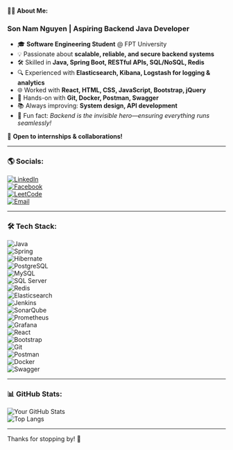 🐱‍💻 **About Me:**  

### Son Nam Nguyen | Aspiring Backend Java Developer  

- 🎓 **Software Engineering Student** @ FPT University  
- 💡 Passionate about **scalable, reliable, and secure backend systems**  
- 🛠️ Skilled in **Java, Spring Boot, RESTful APIs, SQL/NoSQL, Redis**  
- 🔍 Experienced with **Elasticsearch, Kibana, Logstash for logging & analytics**  
- 🌐 Worked with **React, HTML, CSS, JavaScript, Bootstrap, jQuery**  
- 🚀 Hands-on with **Git, Docker, Postman, Swagger**  
- 📚 Always improving: **System design, API development**  
- 🎯 Fun fact: *Backend is the invisible hero—ensuring everything runs seamlessly!*  

🚀 **Open to internships & collaborations!**  

---

### 🌎 Socials:  
[![LinkedIn](https://img.shields.io/badge/LinkedIn-0077B5?style=for-the-badge&logo=linkedin&logoColor=white)](your-linkedin-url)  
[![Facebook](https://img.shields.io/badge/Facebook-1877F2?style=for-the-badge&logo=facebook&logoColor=white)](your-facebook-url)  
[![LeetCode](https://img.shields.io/badge/LeetCode-FFA116?style=for-the-badge&logo=leetcode&logoColor=white)](your-leetcode-url)  
[![Email](https://img.shields.io/badge/Email-D14836?style=for-the-badge&logo=gmail&logoColor=white)](mailto:sonnamsonnam402@gmail.com)  

---

### 🛠️ Tech Stack:  

![Java](https://img.shields.io/badge/Java-ED8B00?style=for-the-badge&logo=openjdk&logoColor=white)  
![Spring](https://img.shields.io/badge/Spring-6DB33F?style=for-the-badge&logo=spring&logoColor=white)  
![Hibernate](https://img.shields.io/badge/Hibernate-59666C?style=for-the-badge&logo=hibernate&logoColor=white)  
![PostgreSQL](https://img.shields.io/badge/PostgreSQL-336791?style=for-the-badge&logo=postgresql&logoColor=white)  
![MySQL](https://img.shields.io/badge/MySQL-4479A1?style=for-the-badge&logo=mysql&logoColor=white)  
![SQL Server](https://img.shields.io/badge/SQL%20Server-CC2927?style=for-the-badge&logo=microsoft%20sql%20server&logoColor=white)  
![Redis](https://img.shields.io/badge/Redis-DC382D?style=for-the-badge&logo=redis&logoColor=white)  
![Elasticsearch](https://img.shields.io/badge/Elasticsearch-005571?style=for-the-badge&logo=elasticsearch&logoColor=white)  
![Jenkins](https://img.shields.io/badge/Jenkins-D24939?style=for-the-badge&logo=jenkins&logoColor=white)  
![SonarQube](https://img.shields.io/badge/SonarQube-4E9BCD?style=for-the-badge&logo=sonarqube&logoColor=white)  
![Prometheus](https://img.shields.io/badge/Prometheus-E6522C?style=for-the-badge&logo=prometheus&logoColor=white)  
![Grafana](https://img.shields.io/badge/Grafana-F46800?style=for-the-badge&logo=grafana&logoColor=white)  
![React](https://img.shields.io/badge/React-61DAFB?style=for-the-badge&logo=react&logoColor=black)  
![Bootstrap](https://img.shields.io/badge/Bootstrap-563D7C?style=for-the-badge&logo=bootstrap&logoColor=white)  
![Git](https://img.shields.io/badge/Git-F05032?style=for-the-badge&logo=git&logoColor=white)  
![Postman](https://img.shields.io/badge/Postman-FF6C37?style=for-the-badge&logo=postman&logoColor=white)  
![Docker](https://img.shields.io/badge/Docker-2496ED?style=for-the-badge&logo=docker&logoColor=white)  
![Swagger](https://img.shields.io/badge/Swagger-85EA2D?style=for-the-badge&logo=swagger&logoColor=black)  

---

### 📊 GitHub Stats:
![Your GitHub Stats](https://github-readme-stats.vercel.app/api?username=son-nam-nguyen&show_icons=true&theme=radical)  
![Top Langs](https://github-readme-stats.vercel.app/api/top-langs/?username=son-nam-nguyen&layout=compact&theme=radical)  

---

Thanks for stopping by! 🚀  
